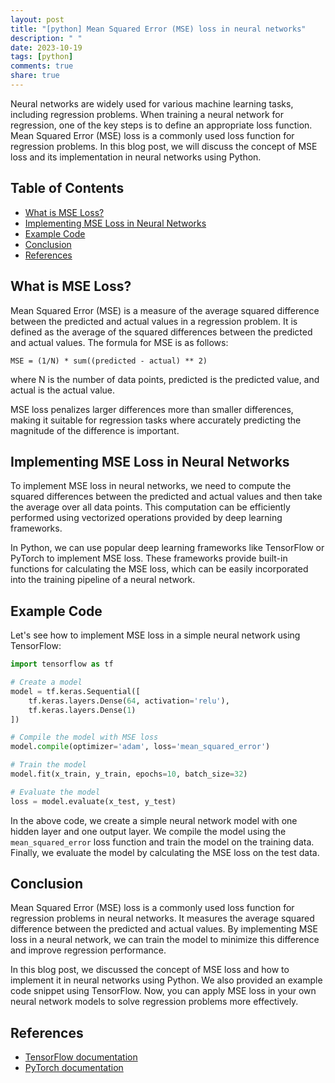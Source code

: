 ```yaml
---
layout: post
title: "[python] Mean Squared Error (MSE) loss in neural networks"
description: " "
date: 2023-10-19
tags: [python]
comments: true
share: true
---
```


Neural networks are widely used for various machine learning tasks, including regression problems. When training a neural network for regression, one of the key steps is to define an appropriate loss function. Mean Squared Error (MSE) loss is a commonly used loss function for regression problems. In this blog post, we will discuss the concept of MSE loss and its implementation in neural networks using Python.

## Table of Contents
- [What is MSE Loss?](#what-is-mse-loss)
- [Implementing MSE Loss in Neural Networks](#implementing-mse-loss-in-neural-networks)
- [Example Code](#example-code)
- [Conclusion](#conclusion)
- [References](#references)

## What is MSE Loss?

Mean Squared Error (MSE) is a measure of the average squared difference between the predicted and actual values in a regression problem. It is defined as the average of the squared differences between the predicted and actual values. The formula for MSE is as follows:

```
MSE = (1/N) * sum((predicted - actual) ** 2)
```

where N is the number of data points, predicted is the predicted value, and actual is the actual value.

MSE loss penalizes larger differences more than smaller differences, making it suitable for regression tasks where accurately predicting the magnitude of the difference is important.

## Implementing MSE Loss in Neural Networks

To implement MSE loss in neural networks, we need to compute the squared differences between the predicted and actual values and then take the average over all data points. This computation can be efficiently performed using vectorized operations provided by deep learning frameworks.

In Python, we can use popular deep learning frameworks like TensorFlow or PyTorch to implement MSE loss. These frameworks provide built-in functions for calculating the MSE loss, which can be easily incorporated into the training pipeline of a neural network.

## Example Code

Let's see how to implement MSE loss in a simple neural network using TensorFlow:

```python
import tensorflow as tf

# Create a model
model = tf.keras.Sequential([
    tf.keras.layers.Dense(64, activation='relu'),
    tf.keras.layers.Dense(1)
])

# Compile the model with MSE loss
model.compile(optimizer='adam', loss='mean_squared_error')

# Train the model
model.fit(x_train, y_train, epochs=10, batch_size=32)

# Evaluate the model
loss = model.evaluate(x_test, y_test)
```

In the above code, we create a simple neural network model with one hidden layer and one output layer. We compile the model using the `mean_squared_error` loss function and train the model on the training data. Finally, we evaluate the model by calculating the MSE loss on the test data.

## Conclusion

Mean Squared Error (MSE) loss is a commonly used loss function for regression problems in neural networks. It measures the average squared difference between the predicted and actual values. By implementing MSE loss in a neural network, we can train the model to minimize this difference and improve regression performance.

In this blog post, we discussed the concept of MSE loss and how to implement it in neural networks using Python. We also provided an example code snippet using TensorFlow. Now, you can apply MSE loss in your own neural network models to solve regression problems more effectively.

## References

- [TensorFlow documentation](https://www.tensorflow.org/)
- [PyTorch documentation](https://pytorch.org/)